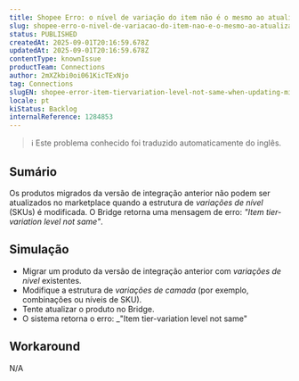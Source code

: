 ```yaml
---
title: Shopee Erro: o nível de variação do item não é o mesmo ao atualizar produtos migrados
slug: shopee-erro-o-nivel-de-variacao-do-item-nao-e-o-mesmo-ao-atualizar-produtos-migrados
status: PUBLISHED
createdAt: 2025-09-01T20:16:59.678Z
updatedAt: 2025-09-01T20:16:59.678Z
contentType: knownIssue
productTeam: Connections
author: 2mXZkbi0oi061KicTExNjo
tag: Connections
slugEN: shopee-error-item-tiervariation-level-not-same-when-updating-migrated-products
locale: pt
kiStatus: Backlog
internalReference: 1284853
---
```


>ℹ️ Este problema conhecido foi traduzido automaticamente do inglês.

## Sumário


Os produtos migrados da versão de integração anterior não podem ser atualizados no marketplace quando a estrutura de _variações de nível_ (SKUs) é modificada. O Bridge retorna uma mensagem de erro: _"Item tier-variation level not same"_.
## Simulação



- Migrar um produto da versão de integração anterior com _variações de nível_ existentes.
- Modifique a estrutura de _variações de camada_ (por exemplo, combinações ou níveis de SKU).
- Tente atualizar o produto no Bridge.
- O sistema retorna o erro: _"Item tier-variation level not same"
## Workaround


N/A


